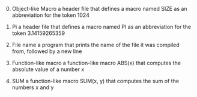 0. Object-like Macro
   a header file that defines a macro named SIZE as an abbreviation for the token 1024

1. Pi
   a header file that defines a macro named PI as an abbreviation for the token 3.14159265359

2. File name
   a program that prints the name of the file it was compiled from, followed by a new line

3. Function-like macro
   a function-like macro ABS(x) that computes the absolute value of a number x

4. SUM
    a function-like macro SUM(x, y) that computes the sum of the numbers x and y
